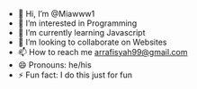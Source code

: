 - 👋 Hi, I’m @Miawww1
- 👀 I’m interested in Programming
- 🌱 I’m currently learning Javascript
- 💞️ I’m looking to collaborate on Websites
- 📫 How to reach me arrafisyah99@gmail.com
- 😄 Pronouns: he/his
- ⚡ Fun fact: I do this just for fun

<!---
Miawww1/Miawww1 is a ✨ special ✨ repository because its `README.md` (this file) appears on your GitHub profile.
You can click the Preview link to take a look at your changes.
--->

